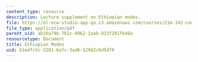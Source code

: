 ```yaml
---
content_type: resource
description: Lecture supplement on Ethiopian modes.
file: https://ol-ocw-studio-app-qa.s3.amazonaws.com/courses/21m-342-composing-for-jazz-orchestra-fall-2008/b1edfc5c52816a7c3ad6529d2c6d5d79_ethio_modes.pdf
file_type: application/pdf
parent_uid: ab16a79b-761c-9962-2aab-933f201fb48a
resourcetype: Document
title: Ethiopian Modes
uid: b1edfc5c-5281-6a7c-3ad6-529d2c6d5d79
---
```

